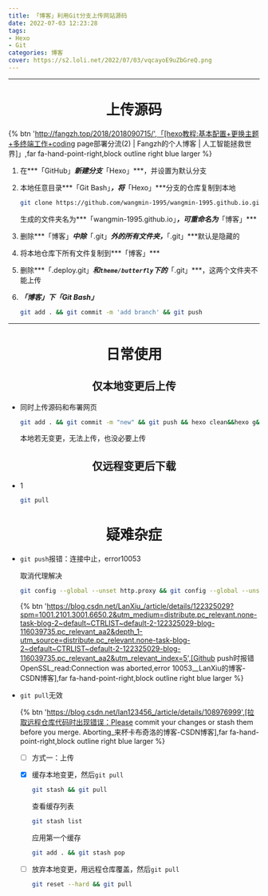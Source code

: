 ```yaml
---
title: 「博客」利用Git分支上传网站源码
date: 2022-07-03 12:23:28
tags:
- Hexo
- Git
categories: 博客
cover: https://s2.loli.net/2022/07/03/vqcayoE9uZbGreQ.png 
---
```




---

# <center>上传源码

{% btn 'http://fangzh.top/2018/2018090715/',「[hexo教程:基本配置+更换主题+多终端工作+coding page部署分流(2) | Fangzh的个人博客 | 人工智能拯救世界]」,far fa-hand-point-right,block outline right blue larger %}

1. 在***「GitHub」***新建分支***「Hexo」***，并设置为默认分支

2. 本地任意目录***「Git Bash」***，将***「Hexo」***分支的仓库复制到本地

   ~~~bash
   git clone https://github.com/wangmin-1995/wangmin-1995.github.io.git
   ~~~

   生成的文件夹名为***「wangmin-1995.github.io」***，可重命名为***「博客」***

3. 删除***「博客」***中除***「.git」***外的所有文件夹，***「.git」***默认是隐藏的

4. 将本地仓库下所有文件复制到***「博客」***

5. 删除***「.deploy.git」***和`theme/butterfly`下的***「.git」***，这两个文件夹不能上传

6. ***「博客」***下***「Git Bash」***

   ~~~bash
   git add . && git commit -m 'add branch' && git push
   ~~~


---

# <center>日常使用

## <center>仅本地变更后上传

-  同时上传源码和布署网页

   ~~~bash
   git add . && git commit -m "new" && git push && hexo clean&&hexo g&&hexo d
   ~~~
   
   本地若无变更，无法上传，也没必要上传


## <center>仅远程变更后下载

- 1

  ~~~bash
  git pull
  ~~~
  
  

# <center>疑难杂症

- `git push`报错：连接中止，error10053

  取消代理解决

  ~~~bash
  git config --global --unset http.proxy && git config --global --unset https.proxy
  ~~~

  {% btn 'https://blog.csdn.net/LanXiu_/article/details/122325029?spm=1001.2101.3001.6650.2&utm_medium=distribute.pc_relevant.none-task-blog-2~default~CTRLIST~default-2-122325029-blog-116039735.pc_relevant_aa2&depth_1-utm_source=distribute.pc_relevant.none-task-blog-2~default~CTRLIST~default-2-122325029-blog-116039735.pc_relevant_aa2&utm_relevant_index=5',[Github push时报错 OpenSSL_read:Connection was aborted,error 10053__LanXiu的博客-CSDN博客],far fa-hand-point-right,block outline right blue larger %}

- `git pull`无效

  {% btn 'https://blog.csdn.net/lan123456_/article/details/108976999',[拉取远程仓库代码时出现错误：Please commit your changes or stash them before you merge. Aborting_来杯卡布奇洛的博客-CSDN博客],far fa-hand-point-right,block outline right blue larger %}

  - [ ] 方式一：上传

  
  - [x] 缓存本地变更，然后`git pull`
  
    ~~~bash
    git stash && git pull
    ~~~
  
    查看缓存列表
  
    ~~~bash
    git stash list
    ~~~
  
    应用第一个缓存
  
    ~~~bash
    git add . && git stash pop
    ~~~
  
    
  
  - [ ] 放弃本地变更，用远程仓库覆盖，然后`git pull`
  
    ~~~bash
    git reset --hard && git pull
    ~~~
  
    
